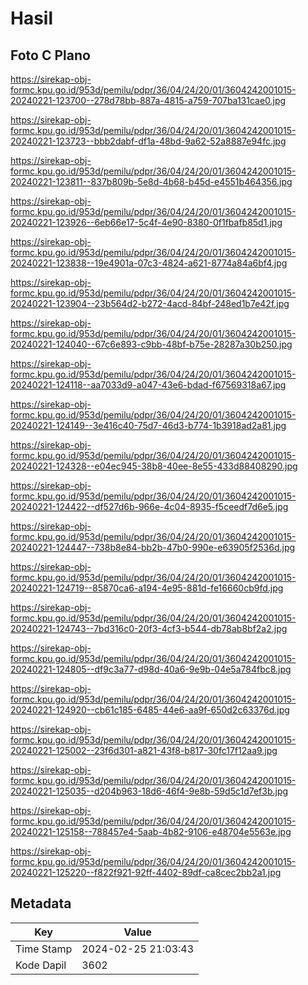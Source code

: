 # Hasil

## Foto C Plano

https://sirekap-obj-formc.kpu.go.id/953d/pemilu/pdpr/36/04/24/20/01/3604242001015-20240221-123700--278d78bb-887a-4815-a759-707ba131cae0.jpg

https://sirekap-obj-formc.kpu.go.id/953d/pemilu/pdpr/36/04/24/20/01/3604242001015-20240221-123723--bbb2dabf-df1a-48bd-9a62-52a8887e94fc.jpg

https://sirekap-obj-formc.kpu.go.id/953d/pemilu/pdpr/36/04/24/20/01/3604242001015-20240221-123811--837b809b-5e8d-4b68-b45d-e4551b464356.jpg

https://sirekap-obj-formc.kpu.go.id/953d/pemilu/pdpr/36/04/24/20/01/3604242001015-20240221-123926--6eb66e17-5c4f-4e90-8380-0f1fbafb85d1.jpg

https://sirekap-obj-formc.kpu.go.id/953d/pemilu/pdpr/36/04/24/20/01/3604242001015-20240221-123838--19e4901a-07c3-4824-a621-8774a84a6bf4.jpg

https://sirekap-obj-formc.kpu.go.id/953d/pemilu/pdpr/36/04/24/20/01/3604242001015-20240221-123904--23b564d2-b272-4acd-84bf-248ed1b7e42f.jpg

https://sirekap-obj-formc.kpu.go.id/953d/pemilu/pdpr/36/04/24/20/01/3604242001015-20240221-124040--67c6e893-c9bb-48bf-b75e-28287a30b250.jpg

https://sirekap-obj-formc.kpu.go.id/953d/pemilu/pdpr/36/04/24/20/01/3604242001015-20240221-124118--aa7033d9-a047-43e6-bdad-f67569318a67.jpg

https://sirekap-obj-formc.kpu.go.id/953d/pemilu/pdpr/36/04/24/20/01/3604242001015-20240221-124149--3e416c40-75d7-46d3-b774-1b3918ad2a81.jpg

https://sirekap-obj-formc.kpu.go.id/953d/pemilu/pdpr/36/04/24/20/01/3604242001015-20240221-124328--e04ec945-38b8-40ee-8e55-433d88408290.jpg

https://sirekap-obj-formc.kpu.go.id/953d/pemilu/pdpr/36/04/24/20/01/3604242001015-20240221-124422--df527d6b-966e-4c04-8935-f5ceedf7d6e5.jpg

https://sirekap-obj-formc.kpu.go.id/953d/pemilu/pdpr/36/04/24/20/01/3604242001015-20240221-124447--738b8e84-bb2b-47b0-990e-e63905f2536d.jpg

https://sirekap-obj-formc.kpu.go.id/953d/pemilu/pdpr/36/04/24/20/01/3604242001015-20240221-124719--85870ca6-a194-4e95-881d-fe16660cb9fd.jpg

https://sirekap-obj-formc.kpu.go.id/953d/pemilu/pdpr/36/04/24/20/01/3604242001015-20240221-124743--7bd316c0-20f3-4cf3-b544-db78ab8bf2a2.jpg

https://sirekap-obj-formc.kpu.go.id/953d/pemilu/pdpr/36/04/24/20/01/3604242001015-20240221-124805--df9c3a77-d98d-40a6-9e9b-04e5a784fbc8.jpg

https://sirekap-obj-formc.kpu.go.id/953d/pemilu/pdpr/36/04/24/20/01/3604242001015-20240221-124920--cb61c185-6485-44e6-aa9f-650d2c63376d.jpg

https://sirekap-obj-formc.kpu.go.id/953d/pemilu/pdpr/36/04/24/20/01/3604242001015-20240221-125002--23f6d301-a821-43f8-b817-30fc17f12aa9.jpg

https://sirekap-obj-formc.kpu.go.id/953d/pemilu/pdpr/36/04/24/20/01/3604242001015-20240221-125035--d204b963-18d6-46f4-9e8b-59d5c1d7ef3b.jpg

https://sirekap-obj-formc.kpu.go.id/953d/pemilu/pdpr/36/04/24/20/01/3604242001015-20240221-125158--788457e4-5aab-4b82-9106-e48704e5563e.jpg

https://sirekap-obj-formc.kpu.go.id/953d/pemilu/pdpr/36/04/24/20/01/3604242001015-20240221-125220--f822f921-92ff-4402-89df-ca8cec2bb2a1.jpg


## Metadata

| Key        | Value               |
| ---------- | ------------------- |
| Time Stamp | 2024-02-25 21:03:43 |
| Kode Dapil | 3602                |



